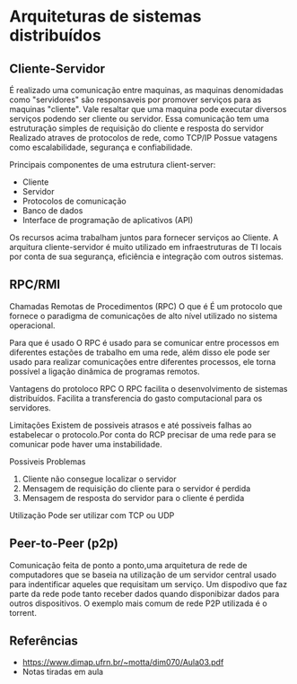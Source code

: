 # Arquiteturas de sistemas distribuídos

## Cliente-Servidor
É realizado uma comunicação entre maquinas, as maquinas denomidadas como "servidores" são responsaveis por promover serviços
para as maquinas "cliente".
Vale resaltar que uma maquina pode executar diversos serviços podendo ser  cliente ou servidor.
Essa comunicação tem uma estruturação simples de requisição do cliente e resposta do servidor
Realizado atraves de protocolos de rede, como TCP/IP
Possue vatagens como  escalabilidade, segurança e confiabilidade.

Principais componentes de uma estrutura client-server:
- Cliente 
- Servidor
- Protocolos de comunicação
- Banco de dados
- Interface de programação de aplicativos (API)

Os recursos acima trabalham juntos para fornecer serviços ao Cliente.
A arquitura cliente-servidor é muito utilizado em infraestruturas de TI locais por conta de sua segurança, eficiência  e integração com outros sistemas.

## RPC/RMI
Chamadas Remotas de
Procedimentos (RPC)
O que é
É um protocolo que fornece o paradigma de comunicações de alto nível utilizado no sistema operacional.


Para que é usado
O RPC é usado para se comunicar entre processos em diferentes estações de trabalho em uma rede, além disso ele pode ser usado para realizar comunicações entre diferentes processos, ele torna possível a ligação dinâmica de programas remotos.

Vantagens do protoloco RPC
O RPC facilita o desenvolvimento de sistemas distribuídos.
Facilita a transferencia do gasto computacional para os servidores.

Limitações
Existem de possiveis atrasos e até possiveis falhas ao estabelecar o protocolo.Por conta do RCP precisar  de uma rede para se comunicar pode haver uma instabilidade.

Possiveis Problemas 
1. Cliente não consegue localizar o servidor
2. Mensagem de requisição do cliente para o
servidor é perdida
3. Mensagem de resposta do servidor para o
cliente é perdida

Utilização
Pode ser utilizar com TCP ou UDP


## Peer-to-Peer (p2p)
Comunicação feita de ponto a ponto,uma arquitetura de rede de computadores que se baseia na utilização de um servidor central usado para indentificar aqueles que requisitam um serviço.
Um dispodivo que faz parte da rede pode tanto receber dados quando disponibizar dados para outros dispositivos.
O exemplo mais comum de rede P2P utilizada é o torrent.

## Referências
- https://www.dimap.ufrn.br/~motta/dim070/Aula03.pdf
- Notas tiradas em aula